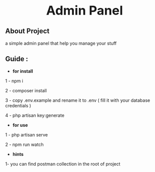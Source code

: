 <h1 align="center" style="font-size: 40px">Admin Panel</h1>

## About Project

a simple admin panel that help you manage your stuff

## Guide :

- **for install**

1 - npm i

2 - composer install

3 - copy .env.example and rename it to .env ( fill it with your database credentials )

4 - php artisan key:generate

- **for use**

1 - php artisan serve

2 - npm run watch

- **hints**

 1- you can find postman collection in the root of project
